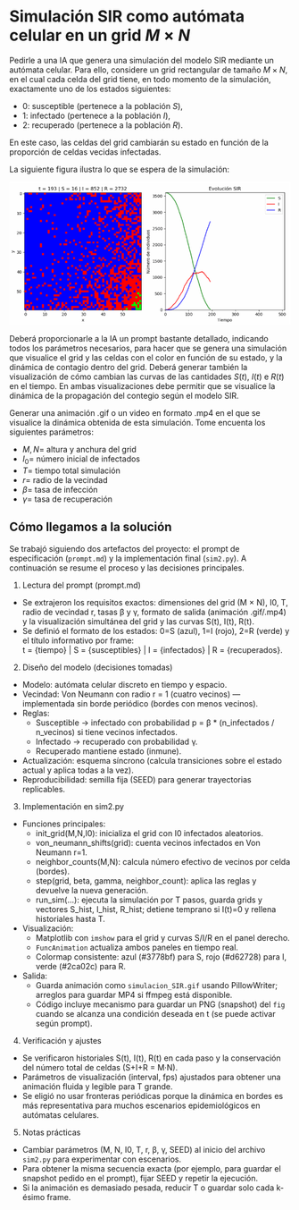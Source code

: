 # Simulación SIR como autómata celular en un grid $M\times N$

Pedirle a una IA que genera una simulación del modelo SIR mediante un autómata celular. Para ello, considere un grid rectangular de tamaño $M\times N$, en el cual cada celda del grid tiene, en todo momento de la simulación, exactamente uno de los estados siguientes:

- 0: susceptible (pertenece a la población $S$),
- 1: infectado (pertenece a la población $I$),
- 2: recuperado (pertenece a la población $R$).

En este caso, las celdas del grid cambiarán su estado en función de la proporción de celdas vecidas infectadas.

La siguiente figura ilustra lo que se espera de la simulación:

![Ejemplo simulación](../images/ej_p2.png)

Deberá proporcionarle a la IA un prompt bastante detallado, indicando todos los parámetros necesarios, para hacer que se genera una simulación que visualice el grid y las celdas con el color en función de su estado, y la dinámica de contagio dentro del grid.
Deberá generar también la visualización de cómo cambian las curvas de las cantidades $S(t)$, $I(t)$ e $R(t)$ en el tiempo. En ambas visualizaciones debe permitir que se visualice la dinámica de la propagación del contegio según el modelo SIR.

Generar una animación .gif o un video en formato .mp4 en el que se visualice la dinámica obtenida de esta simulación. Tome encuenta los siguientes parámetros:

- $M, N =$ altura y anchura del grid
- $I_0 =$ número inicial de infectados
- $T =$ tiempo total simulación
- $r =$ radio de la vecindad
- $\beta =$ tasa de infección
- $\gamma =$ tasa de recuperación




## Cómo llegamos a la solución

Se trabajó siguiendo dos artefactos del proyecto: el prompt de especificación (`prompt.md`) y la implementación final (`sim2.py`). A continuación se resume el proceso y las decisiones principales.

1. Lectura del prompt (prompt.md)
- Se extrajeron los requisitos exactos: dimensiones del grid (M × N), I0, T, radio de vecindad r, tasas β y γ, formato de salida (animación .gif/.mp4) y la visualización simultánea del grid y las curvas S(t), I(t), R(t).
- Se definió el formato de los estados: 0=S (azul), 1=I (rojo), 2=R (verde) y el título informativo por frame:  
  t = {tiempo} | S = {susceptibles} | I = {infectados} | R = {recuperados}.

2. Diseño del modelo (decisiones tomadas)
- Modelo: autómata celular discreto en tiempo y espacio.
- Vecindad: Von Neumann con radio r = 1 (cuatro vecinos) — implementada sin borde periódico (bordes con menos vecinos).
- Reglas:
  - Susceptible → infectado con probabilidad p = β * (n_infectados / n_vecinos) si tiene vecinos infectados.
  - Infectado → recuperado con probabilidad γ.
  - Recuperado mantiene estado (inmune).
- Actualización: esquema síncrono (calcula transiciones sobre el estado actual y aplica todas a la vez).
- Reproducibilidad: semilla fija (SEED) para generar trayectorias replicables.

3. Implementación en sim2.py
- Funciones principales:
  - init_grid(M,N,I0): inicializa el grid con I0 infectados aleatorios.
  - von_neumann_shifts(grid): cuenta vecinos infectados en Von Neumann r=1.
  - neighbor_counts(M,N): calcula número efectivo de vecinos por celda (bordes).
  - step(grid, beta, gamma, neighbor_count): aplica las reglas y devuelve la nueva generación.
  - run_sim(...): ejecuta la simulación por T pasos, guarda grids y vectores S_hist, I_hist, R_hist; detiene temprano si I(t)=0 y rellena historiales hasta T.
- Visualización:
  - Matplotlib con `imshow` para el grid y curvas S/I/R en el panel derecho.
  - `FuncAnimation` actualiza ambos paneles en tiempo real.
  - Colormap consistente: azul (#3778bf) para S, rojo (#d62728) para I, verde (#2ca02c) para R.
- Salida:
  - Guarda animación como `simulacion_SIR.gif` usando PillowWriter; arreglos para guardar MP4 si ffmpeg está disponible.
  - Código incluye mecanismo para guardar un PNG (snapshot) del `fig` cuando se alcanza una condición deseada en t (se puede activar según prompt).

4. Verificación y ajustes
- Se verificaron historiales S(t), I(t), R(t) en cada paso y la conservación del número total de celdas (S+I+R = M·N).
- Parámetros de visualización (interval, fps) ajustados para obtener una animación fluida y legible para T grande.
- Se eligió no usar fronteras periódicas porque la dinámica en bordes es más representativa para muchos escenarios epidemiológicos en autómatas celulares.

5. Notas prácticas
- Cambiar parámetros (M, N, I0, T, r, β, γ, SEED) al inicio del archivo `sim2.py` para experimentar con escenarios.
- Para obtener la misma secuencia exacta (por ejemplo, para guardar el snapshot pedido en el prompt), fijar SEED y repetir la ejecución.
- Si la animación es demasiado pesada, reducir T o guardar solo cada k-ésimo frame.

